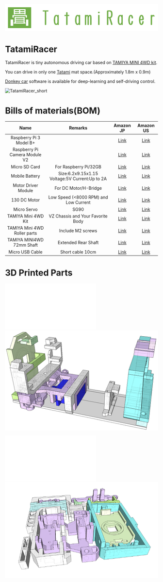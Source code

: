 ![TatamiRacer_Logo](img/TatamiRacer_LogoM.png)
# TatamiRacer
TatamiRacer is tiny autonomous driving car based on [TAMIYA MINI 4WD kit](https://www.tamiya.com/english/mini4wd/m4item/m4item.htm).

You can drive in only one [Tatami](https://en.wikipedia.org/wiki/Tatami) mat space.(Approximately 1.8m x 0.9m)

[Donkey car](http://docs.donkeycar.com/) software is available for deep-learning and self-driving control.  

![TatamiRacer_short](img/TatamiRacer_short.gif)

# Bills of materials(BOM)
| Name | Remarks | Amazon JP | Amazon US|
|:---:|:---:|:---:|:---:|
| Raspberry Pi 3 Model B+ | | [Link](https://www.amazon.co.jp/dp/B087WKPWNW/) | [Link](https://www.amazon.com/dp/B07P4LSDYV) |
| Raspberry Pi Camera Module V2  | | [Link](https://www.amazon.co.jp/dp/B07W6NK7TW/) | [Link](https://www.amazon.com/dp/B07W6THFPH/) |
| Micro SD Card | For Raspberry Pi/32GB| [Link](https://www.amazon.co.jp/dp/B06XWMQ81P/) | [Link](https://www.amazon.com/dp/B06XWMQ81P) |
| Mobile Battery | Size:6.2x9.15x1.15 Voltage:5V Current:Up to 2A |[Link](https://www.amazon.co.jp/dp/B07SN2R3S2/) | [Link](https://www.amazon.com/dp/B082X53VDL/) |
| Motor Driver Module| For DC Motor/H-Bridge| [Link](https://www.amazon.co.jp/dp/B078X88R27/) | [Link](https://www.amazon.com/dp/B07Y1QJZK3/) |
|130 DC Motor | Low Speed (<8000 RPM) and Low Current| [Link](https://www.amazon.co.jp/dp/B005AFBLIA/) | [Link](https://www.amazon.com/dp/https://www.amazon.com/dp/B0743835CY) |
| Micro Servo | SG90| [Link](https://www.amazon.co.jp/dp/B016FKJJ8M/) | [Link](https://www.amazon.com/dp/B083JYP59Y/) |
| TAMIYA Mini 4WD Kit | VZ Chassis and Your Favorite Body| [Link](https://www.amazon.co.jp/dp/B08C5FM9HM/) | [Link](https://www.amazon.com/dp/B083JYP59Y/) |
| TAMIYA Mini 4WD Roller parts | Include M2 screws| [Link](https://www.amazon.co.jp/dp/B004LVOV8G/) | [Link](https://www.amazon.com/dp/B075FM86KG/) |
| TAMIYA MINI4WD 72mm Shaft | Extended Rear Shaft| [Link](https://www.amazon.co.jp/dp/B003GALRS0/) | [Link](https://www.amazon.com/dp/B002CAO2IC/) |
| Micro USB Cable | Short cable 10cm| [Link](https://www.amazon.co.jp/dp/B07PTZ6VGV/) | [Link](https://www.amazon.com/dp/B01FA4JXN0/) |

# 3D Printed Parts

![Assembly (stl)](3d/tatamiracer_assembly.stl)
![Assembly3D](img/TatamiRacer_3D_Assembly.png)

![Kit for 3D print(stl)](3d/tatamiracer_assembly.stl)
![Kit3D](img/TatamiRacer_3D_Kit.png)
